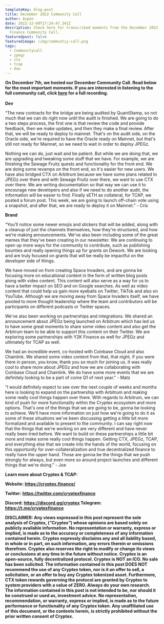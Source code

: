 ```yaml
---
templateKey: blog-post
title: December 2022 Community Call
author: Aspen
date: 2022-12-09T17:24:47.341Z
description: Check here for transcribed moments from the December 2022 Cryptex
  Finance Community Call.
featuredpost: false
featuredimage: /img/communtiy-call.png
tags:
  - Communitycall
  - jpegz
  - ctx
  - tcap
  - dao
---
```

**O﻿n December 7th, we hosted our December Community Call. Read below for the most important moments. If you are interested in listening to the full community call, click [here](https://youtu.be/5XWqrwbOOB4) for a full recording.**\
\
**Dev**

“The new contracts for the bridge are being audited by QuantStamp, so not much that we can do right now until the audit is finished. We are going to do a two steps process, the first one is that review the code and provide feedback, then we make updates, and then they make a final review. After that, we will be ready to deploy to mainnet. That's on the audit side, on the Oracle side, we're required to have the Oracle ready on Mainnet, but that's still not ready for Mainnet, so we need to wait in order to deploy JPEGz.

Nothing we can do, just wait and be patient. But while we are doing that, we are upgrading and tweaking some stuff that we have. For example, we are finishing the Sewage Fruitz quests and functionality for the front end. We are doing some revamps on the front end, so it's easier for new users. We have also bridged CTX on Arbitrum because we have some plans related to JPEGz over there and with Sewage Fruitz over there, we want to use CTX over there. We are writing documentation so that way we can use it to encourage new developers and also if we need to do another audit, the information will be easier to find. Finally sETH as collateral, for TCAP, we posted a forum post. This week, we are going to launch off-chain vote using a snapshot, and after that, we are ready to deploy it on Mainnet.” - Cris

**Brand**

“You'll notice some newer emojis and stickers that will be added, along with a cleanup of just the channels themselves, how they're structured, and how we're making announcements. We've also been including some of the great memes that they've been creating in our newsletter. We are continuing to open up more ways for the community to contribute, such as publishing bounties and really opening things up for grants on Dework. We are looking and are truly focused on grants that will be really be impactful on the developer side of things.

We have moved on from creating Space Invaders, and are gonna be focusing more on educational content in the form of written blog posts along with video content. This content will also serve as a way for us to have a better impact on SEO and on Google searches. As well as video content that could help us gain more eyeballs on Twitter, TikTok and also on YouTube. Although we are moving away from Space Invaders itself, we have pivoted to more thought leadership where the team and contributors will be participants on different podcasts or Twitter spaces.

We've also been working on partnerships and integrations. We shared an announcement about JPEGz being launched on Arbitrum which has led us to have some great moments to share some video content and also get the Arbitrum team to be able to support this content on their Twitter. We are exploring some partnerships with Y2K Finance as well for JPEGz and ultimately for TCAP as well.

We had an incredible event, co-hosted with Coinbase Cloud and also Chainlink. We shared some video content from that, that night, if you were there in person, you know, thank you so much for joining us. It was really cool to share more about JPEGz and how we are collaborating with Coinbase Cloud and Chainlink. We do have some more events that we are definitely looking to be a part of come Q1 of next year.” - Matz

“I would definitely expect to see over the next couple of weeks and months here is looking to expand on the partnership with Arbitrum and making some really cool things happen over there. With regards to Arbitrum, we can kind of push for more functionality within the Cryptex ecosystem and more options. That's one of the things that we are going to be, gonna be looking to achieve. We'll have more information on just how we're going to do it as some of these situations we've been discussing getting a little bit more formalized and available to present to the community. I can say right now that the things that we're working on are very different and have never really been tried before. We want to build on these partnerships a little bit more and make some really cool things happen. Getting CTX, JPEGz, TCAP, and everything else that we create into the hands of the world, focusing on this opportunity for over-collateralization and true decentralized finance to really have the upper hand. Those are gonna be the things that we push strongly for always, but even more so around project launches and different things that we're doing.” - Joe

**Learn more about Cryptex & TCAP:**

**Website:** [](https://cryptex.finance/)**<https://cryptex.finance/>**

**Twitter:** [](https://twitter.com/cryptexfinance)**<https://twitter.com/cryptexfinance>**

**Discord:** [](https://discord.gg/cryptex)**<https://discord.gg/cryptex> Telegram:** [](https://t.me/cryptexfinance)**<https://t.me/cryptexfinance>**

**DISCLAIMER: Any views expressed in this post represent the sole analysis of Cryptex, (“Cryptex”) whose opinions are based solely on publicly available information. No representation or warranty, express or implied, is made as to the accuracy or completeness of any information contained herein. Cryptex expressly disclaims any and all liability based, in whole or in part, on such information, any errors therein or omissions therefrom. Cryptex also reserves the right to modify or change its views or conclusions at any time in the future without notice. Cryptex is an open-source, fully decentralized protocol. Cryptex is NOT an ICO. No sale has been solicited. The information contained in this post DOES NOT recommend the use of any Cryptex token, nor is it an offer to sell, a solicitation, or an offer to buy any Cryptex tokenized asset. Furthermore, CTX token rewards governing the protocol are granted by Cryptex to system providers with a value of ZERO. Always do your own research. The information contained in this post is not intended to be, nor should it be construed or used as, investment advice. No representation, recommendation, or warranty, express or implied, is made as to the future performance or functionality of any Cryptex token. Any unaffiliated use of this document, or the contents herein, is strictly prohibited without the prior written consent of Cryptex.**